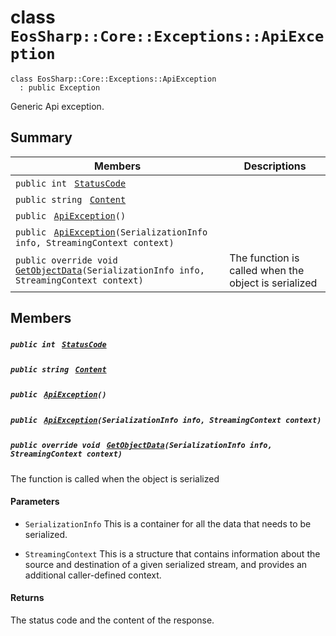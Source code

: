 # class `EosSharp::Core::Exceptions::ApiException` 

```
class EosSharp::Core::Exceptions::ApiException
  : public Exception
```

Generic Api exception.

## Summary

 Members                                | Descriptions                                
----------------------------------------|---------------------------------------------
`public int ` [`StatusCode`](#class_eos_sharp_1_1_core_1_1_exceptions_1_1_api_exception_1a5025d650f325c75a520675895ddb477d) | 
`public string ` [`Content`](#class_eos_sharp_1_1_core_1_1_exceptions_1_1_api_exception_1a6d1fb265b40351e94f79e0f749e5daf9) | 
`public ` [`ApiException`](#class_eos_sharp_1_1_core_1_1_exceptions_1_1_api_exception_1a00257a088b29ee23ca247c15a0245232)`()` | 
`public ` [`ApiException`](#class_eos_sharp_1_1_core_1_1_exceptions_1_1_api_exception_1a7a7e7bb7d013b0e990c1cb4d4e021a84)`(SerializationInfo info, StreamingContext context)` | 
`public override void ` [`GetObjectData`](#class_eos_sharp_1_1_core_1_1_exceptions_1_1_api_exception_1a414726cd81ae10ed0870e3307d1e76b7)`(SerializationInfo info, StreamingContext context)` | The function is called when the object is serialized

## Members

##### `public int ` [`StatusCode`](#class_eos_sharp_1_1_core_1_1_exceptions_1_1_api_exception_1a5025d650f325c75a520675895ddb477d) 

##### `public string ` [`Content`](#class_eos_sharp_1_1_core_1_1_exceptions_1_1_api_exception_1a6d1fb265b40351e94f79e0f749e5daf9) 

##### `public ` [`ApiException`](#class_eos_sharp_1_1_core_1_1_exceptions_1_1_api_exception_1a00257a088b29ee23ca247c15a0245232)`()` 

##### `public ` [`ApiException`](#class_eos_sharp_1_1_core_1_1_exceptions_1_1_api_exception_1a7a7e7bb7d013b0e990c1cb4d4e021a84)`(SerializationInfo info, StreamingContext context)` 

##### `public override void ` [`GetObjectData`](#class_eos_sharp_1_1_core_1_1_exceptions_1_1_api_exception_1a414726cd81ae10ed0870e3307d1e76b7)`(SerializationInfo info, StreamingContext context)` 

The function is called when the object is serialized

#### Parameters
* `SerializationInfo` This is a container for all the data that needs to be serialized.

* `StreamingContext` This is a structure that contains information about the source and destination of a given serialized stream, and provides an additional caller-defined context.

#### Returns
The status code and the content of the response.

